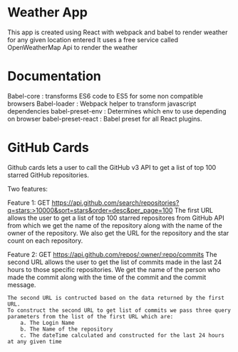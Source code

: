 # Weather App

This app is created using React with webpack and babel to render weather for any given location entered
It uses a free service called OpenWeatherMap Api to render the weather

# Documentation

Babel-core         : transforms ES6 code to ES5 for some non compatible browsers
Babel-loader       : Webpack helper to transform javascript dependencies
babel-preset-env   : Determines which env to use depending on browser
babel-preset-react : Babel preset for all React plugins.

# GitHub Cards

Github cards lets a user to call the GitHub v3 API to get a list of top 100 starred GitHub repositories.

Two features: 

Feature 1:
    GET https://api.github.com/search/repositories?q=stars:>10000&sort=stars&order=desc&per_page=100
    The first URL allows the user to get a list of top 100 starred repositores from GitHub API from which we get the name of the 
    repository along with the name of the owner of the repository. 
    We also get the URL for the repository and the star count on each repository. 

Feature 2:
    GET https://api.github.com/repos/:owner/:repo/commits
    The second URL allows the user to get the list of commits made in the last 24 hours to those specific repositories.
    We get the name of the person who made the commit along with the time of the commit and the commit message.

    The second URL is contructed based on the data returned by the first URL.
    To construct the second URL to get list of commits we pass three query parameters from the list of the first URL which are:
        a. The Login Name
        b. The Name of the repository
        c. The dateTime calculated and constructed for the last 24 hours at any given time
